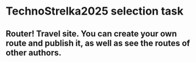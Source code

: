 # TechnoStrelka2025 selection task
## Router! Travel site. You can create your own route and publish it, as well as see the routes of other authors.
